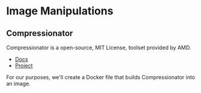 # Image Manipulations

## Compressionator

Compressionator is a open-source, MIT License, toolset provided by AMD.  
* [Docs](https://compressonator.readthedocs.io/)
* [Project](https://github.com/GPUOpen-Tools/Compressonator)

For our purposes, we'll create a Docker file that builds Compressionator into an image.